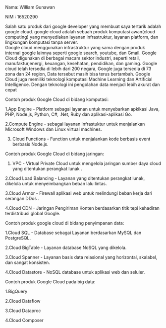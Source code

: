 Nama: William Gunawan

NIM : 16520290
                                           
Salah satu produk dari google developer yang membuat saya tertarik adalah google cloud. google cloud adalah sebuah produk komputasi awan(cloud computing) yang menyediakan layanan infrastruktur, layanan platform, dan lingkungan komputasi tanpa server.                                                                                                                                                                                                                                                                                                                    
Google cloud menggunakan infrastruktur yang sama dengan produk internal google lainnya seperti google search, youtube, dan Gmail. Google Cloud digunakan di berbagai macam sektor industri, seperti retail, manufaktur,energi, keuangan, kesehatan, pendidikan, dan gaming.
Google cloud telah tersedia di lebih dari 200 negara, Google juga tersedia di 73 zona dan 24 region, Data tersebut masih bisa terus bertambah.
Google Cloud juga memiliki teknologi komputasi Machine Learning dan Artificial Intelligence. Dengan teknologi ini pengolahan data menjadi lebih akurat dan cepat

Contoh produk Google Cloud di bidang komputasi:

1.App Engine - Platform sebagai layanan untuk menyebarkan apkikasi Java, PHP, Node.js, Python, C#, .Net, Ruby dan aplikasi-aplikasi Go.

2.Compute Engine - sebagai layanan infrastuktur untuk menjalankan Microsoft Windows dan Linux virtual machines.

3. Cloud Functions - Function untuk menjalankan kode berbasis event berbasis Node.js.

Contoh produk Google Cloud di bidang jaringan:
1. VPC - Virtual Private Cloud untuk mengelola jaringan sumber daya cloud yang ditentukan perangkat lunak .

2.Cloud Load Balancing - Layanan yang ditentukan perangkat lunak, dikelola untuk menyeimbangkan beban lalu lintas.

3.Cloud Armor - Firewall aplikasi web untuk melindungi beban kerja dari serangan DDos .

4.Cloud CDN - Jaringan Pengiriman Konten berdasarkan titik tepi kehadiran terdistribusi global Google.

Contoh produk google cloud di bidang penyimpanan data:

1.Cloud SQL - Database sebagai Layanan berdasarkan MySQL dan PostgreSQL.

2.Cloud BigTable - Layanan database NoSQL yang dikelola.

3.Cloud Spanner - Layanan basis data relasional yang horizontal, skalabel, dan sangat konsisten.

4.Cloud Datastore - NoSQL database untuk aplikasi web dan seluler.

Contoh produk Google Cloud pada big data:

1.BigQuery 

2.Cloud Dataflow 

3.Cloud Dataproc 

4.Cloud Composer 


